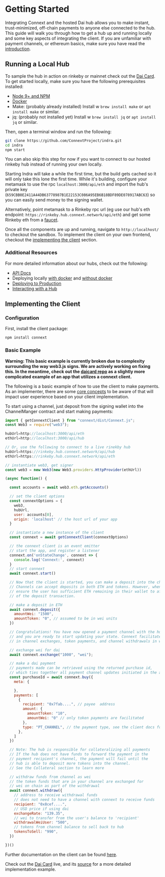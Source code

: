 # Getting Started

Integrating Connext and the hosted Dai hub allows you to make instant, trust-minimized, off-chain payments to anyone else connected to the hub. This guide will walk you through how to get a hub up and running locally and some key aspects of integrating the client. If you are unfamiliar with payment channels, or ethereum basics, make sure you have read the [introduction](../background/introduction.md).

## Running a Local Hub

To sample the hub in action on rinkeby or mainnet check out the [Dai Card](https://daicard.io). To get started locally, make sure you have the following prerequisites installed:

- [Node 9+ and NPM](https://nodejs.org/en/)
- [Docker](https://www.docker.com/)
- Make: (probably already installed) Install w ```brew install make``` or ```apt install make``` or similar.
- jq: (probably not installed yet) Install w ```brew install jq``` or ```apt install jq``` or similar.

Then, open a terminal window and run the following:

```bash
git clone https://github.com/ConnextProject/indra.git
cd indra
npm start
```

You can also skip this step for now if you want to connect to our hosted rinkeby hub instead of running your own locally.

Starting Indra will take a while the first time, but the build gets cached so it will only take this lone the first time. While it's building, configure your metamask to use the rpc `localhost:3000/api/eth` and import the hub's private key (`659CBB0E2411A44DB63778987B1E22153C086A95EB6B18BDF89DE078917ABC63`) so you can easily send money to the signing wallet.

Alternatively, point metamask to a Rinkeby rpc url (eg use our hub's eth endpoint: `https://rinkeby.hub.connext.network/api/eth`) and get some Rinkeby eth from a [faucet](https://faucet.rinkeby.io/).

Once all the components are up and running, navigate to `http://localhost/` to checkout the sandbox. To implement the client on your own frontend, checkout the [implementing the client](#implementing-the-client) section.

### Additional Resources

For more detailed information about our hubs, check out the following:

- [API Docs](../develop/hub.md)
- Deploying locally [with docker](https://github.com/ConnextProject/indra#to-deploy-using-docker) and [without docker](https://github.com/ConnextProject/indra#to-deploy-locally)
- [Deploying to Production](https://github.com/ConnextProject/indra#deploying-to-production)
- [Interacting with a Hub](https://github.com/ConnextProject/indra#how-to-interact-with-an-indra-hub)

## Implementing the Client

### Configuration

First, install the client package:

```javascript
npm install connext
```

### Basic Example

**Warning: This basic example is currently broken due to complexity surrounding the way web3.js signs. We are actively working on fixing this. In the meantime, check out the [daicard repo](https://github.com/ConnextProject/card) as a slightly more complicated example of an app that utilizes a connext client.**

The following is a basic example of how to use the client to make payments. As an implementer, there are some [core concepts](./coreConcepts.md) to be aware of that will impact user experience based on your client implementation.

To start using a channel, just deposit from the signing wallet into the ChannelManger contract and start making payments:

```javascript
import { getConnextClient } from "connext/dist/Connext.js";
const Web3 = require("web3");

hubUrl=http://localhost:3000/api/eth
ethUrl=http://localhost:3000/api/hub

// Or, use the following to connect to a live rinekby hub
hubUrl=https://rinkeby.hub.connext.network/api/hub
ethUrl=https://rinkeby.hub.connext.network/api/eth

// instantiate web3, get signer
const web3 = new Web3(new Web3.providers.HttpProvider(ethUrl))

(async function() {

  const accounts = await web3.eth.getAccounts()

  // set the client options
  const connextOptions = {
    web3,
    hubUrl,
    user: accounts[0],
    origin: 'localhost' // the host url of your app
  }

  // instantiate a new instance of the client
  const connext = await getConnextClient(connextOptions)

  // the connext client is an event emitter
  // start the app, and register a listener
  connext.on('onStateChange', connext => {
    console.log('Connext:', connext)
  }
  // start connext
  await connext.start()

  // Now that the client is started, you can make a deposit into the channel.
  // Channels can accept deposits in both ETH and tokens. However, when depositing tokens,
  // ensure the user has sufficient ETH remaining in their wallet to afford the gas
  // of the deposit transaction.

  // make a deposit in ETH
  await connext.deposit({
    amountWei: "1500",
    amountToken: "0", // assumed to be in wei units
  })

  // Congratulations! You have now opened a payment channel with the hub,
  // and you are ready to start updating your state. Connext facilitates
  // in channel exchanges, token payments, and channel withdrawals in wei.

  // exchange wei for dai
  await connext.exchange("1000", "wei");

  // make a dai payment
  // payments made can be retrieved using the returned purchase id,
  // which ties together all payment channel updates initiated in the array.
  const purchaseId = await connext.buy({
    meta: {

    },
    payments: [
      {
        recipient: "0x7fab....", // payee  address
        amount: {
          amountToken: "10",
          amountWei: "0" // only token payments are facilitated
        },
        type: "PT_CHANNEL", // the payment type, see the client docs for more
      },
    ]
  })

  // Note: The hub is responsible for collateralizing all payments
  // If the hub does not have funds to forward the payment in the
  // payment recipient's channel, the payment will fail until the
  // hub is able to deposit more tokens into the channel.
  // See the Collateral section to learn more

  // withdraw funds from channel as wei
  // the token funds that are in your channel are exchanged for
  // wei on chain as part of the withdrawal
  await connext.withdraw({
    // address to receive withdrawal funds
    // does not need to have a channel with connext to receive funds
    recipient: "0x8cef....",
    // USD price if using dai
    exchangeRate: "139.35",
    // wei to transfer from the user's balance to 'recipient'
    withdrawalWeiUser: "500",
    // tokens from channel balance to sell back to hub
    tokensToSell: "990",
  })

})()
```

Further documentation on the client can be found [here](../develop/client.md).

Check out the [Dai Card](https://daicard.io) live, and its [source](https://github.com/ConnextProject/card) for a more detailed implementation example.
